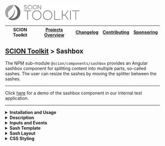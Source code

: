 <a href="/README.md"><img src="/resources/branding/scion-toolkit-banner.svg" height="50" alt="SCION Toolkit"></a>

| SCION Toolkit | [Projects Overview][menu-projects-overview] | [Changelog][menu-changelog] | [Contributing][menu-contributing] | [Sponsoring][menu-sponsoring] |  
| --- | --- | --- | --- | --- |

## [SCION Toolkit][menu-home] > Sashbox

The NPM sub-module `@scion/components/sashbox` provides an Angular sashbox component for splitting content into multiple parts, so-called sashes. The user can resize the sashes by moving the splitter between the sashes. 

***
Click [here](https://components.scion.vercel.app/#/sci-sashbox) for a demo of the sashbox component in our internal test application.
***

<!--- INSTALLATION AND USAGE --->
<details>
  <summary><strong>Installation and Usage</strong></summary>

1. Install `@scion/components` using the NPM command-line tool: 
   ```
   npm install @scion/components @scion/toolkit @angular/cdk --save
   ```
   > The library requires some peer dependencies to be installed. By using the above command, those are installed as well.

1. Import `SciSashboxModule` in the module where to use the sashbox:
   
   ```typescript
   import { SciSashboxModule } from '@scion/components/sashbox';

   @NgModule({
     imports: [SciSashboxModule]
   })
   export class AppModule {
   }
   ```

1. Add `sci-sashbox` component as following:

   ```html
   <sci-sashbox direction="row">
     <ng-template sciSash size="1">
       Content of sash 1
     </ng-template>

     <ng-template sciSash size="2">
       Content of sash 2
     </ng-template>

     <ng-template sciSash size="300px">
       Content of sash 3
     </ng-template>
   </sci-sashbox>
   ```
   
   The above code snippet creates three horizontally arranged sashes, with the left sash being half as wide as the middle sash and the right sash being 300px wide.  

</details>

<details>
  <summary><strong>Description</strong></summary>
  
The `<sci-sashbox>` is like a CSS flexbox container that lays out its content children (sashes) in a row (which is by default)
or column arrangement (as specified by the direction property). A splitter is added between each child to allow the user to
shrink or stretch the individual sashes.

Sashes are modelled as content children inside a `<ng-template>` decorated with the `sciSash` directive. A sash can have a fixed size with an explicit unit, or a unitless proportion to distibute remaining space. A proportional sash has the ability to grow or shrink if necessary.

Sash content modeled in the `<ng-template>` is added to a CSS grid container with a single column, stretching the content vertically and horizontally.

</details>

<!--- INPUT AND EVENTS --->
<details>
  <summary><strong>Inputs and Events</strong></summary>
  
#### Inputs:
- **direction**\
  Specifies if to lay out sashes in a row (which is by default) or column arrangement.\
  Supported values are `row` or `column`.

#### Events:
- **sashStart**\
  Emits when start sashing.

- **sashEnd**\
  Emits when end sashing.

</details>

<!--- SASH TEMPLATE --->
<details>
  <summary><strong>Sash Template</strong></summary>
  
  A sash is added to the sashbox in the form of a `<ng-template>` decorated with the `sciSash` directive. You can control its size by setting a `size` and/or `minSize`. To hide a sash, for example if using the sash as side panel, add a `*ngIf` to the sash `<ng-template>`.
  
#### Configuration:
  
  - **size**\
    Specifies the sash size, either as fixed size with an explicit unit, or as a unitless proportion to distibute remaining space. A proportional sash has the ability to grow or shrink if necessary, and must be `>= 1`. If not set, remaining space is distributed equally.
    
  - **minSize**\
    Specifies the minimal sash size in pixel or percent. The min-size prevents the user from shrinking the sash below this minimal size. If the unit is omitted, the value is interpreted as a pixel value.

</details>

<!--- SASH LAYOUT --->
<details>
  <summary><strong>Sash Layout</strong></summary>

Sash content modeled in the `<ng-template>` is added to a CSS grid container with a single column, stretching the content vertically and horizontally.

</details>

<!--- STYLING --->
<details>
  <summary><strong>CSS Styling</strong></summary>

The default style of the sashbox is made up of shades of gray.

You can control the appearance by overriding the following CSS variables:


- `--sci-sashbox-gap`\
 Sets the gaps (gutters) between sashes.

- `--sci-sashbox-splitter-size`\
 Sets the size of the splitter along the main axis.

- `--sci-sashbox-splitter-touch-target-size:`\
 Sets the touch target size to move the splitter (accessibility).

- `--sci-sashbox-splitter-cross-axis-size:`\
 Sets the splitter size along the cross axis.

- `--sci-sashbox-splitter-bgcolor`\
 Sets the background color of the splitter.

- `--sci-sashbox-splitter-border-radius:`\
 Sets the border radius of the splitter.

- `--sci-sashbox-splitter-size_hover:`\
 Sets the size of the splitter along the main axis when hovering it.

- `--sci-sashbox-splitter-opacity_hover:`\
 Sets the opacity of the splitter when hovering it.

- `--sci-sashbox-splitter-bgcolor_hover`\
 Sets the background color of the splitter when hovering it.

- `--sci-sashbox-splitter-opacity_active:`\
 Sets the opacity of the splitter while the user moves the splitter.

**Example:**

```css 
sci-sashbox {
  --sci-sashbox-splitter-bgcolor: black;
  --sci-sashbox-splitter-bgcolor_hover: black;
}
```

</details>


[menu-home]: /README.md
[menu-projects-overview]: /docs/site/projects-overview.md
[menu-changelog]: /docs/site/changelog.md
[menu-contributing]: /CONTRIBUTING.md
[menu-sponsoring]: /docs/site/sponsoring.md

